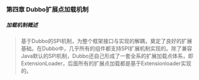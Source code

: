 ### 第四章 Dubbo扩展点加载机制

##### 加载机制概述
> 基于Dubbo的SPI机制，为整个框架接口与实现的解耦，奠定了良好的扩展基础。在Dubbo中，几乎所有的组件都支持SPI扩展机制实现的。除了兼容Java默认的SPI机制，Dubbo还自己形成了一套全系的扩展加载点体系，即ExtensionLoader，后面所有的扩展点加载都是基于Extensionloader实现的。

#### 